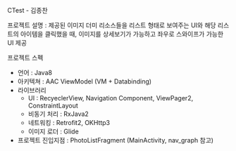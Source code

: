 CTest - 김종찬

프로젝트 설명 : 제공된 이미지 더미 리소스들을 리스트 형태로 보여주는 UI와 해당 리스트의 아이템을 클릭했을 때, 이미지를 상세보기가 가능하고 좌우로 스와이프가 가능한 UI 제공

프로젝트 스펙

- 언어 : Java8
- 아키텍쳐 : AAC ViewModel (VM + Databinding)
- 라이브러리
  - UI : RecyeclerView, Navigation Component, ViewPager2, ConstraintLayout
  - 비동기 처리 : RxJava2
  - 네트워킹 : Retrofit2, OKHttp3
  - 이미지 로더 : Glide
- 프로젝트 진입지점 : PhotoListFragment (MainActivity, nav_graph 참고)